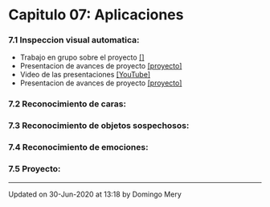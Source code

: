
# Capitulo 07: Aplicaciones
### 7.1 Inspeccion visual automatica:
* Trabajo en grupo sobre el proyecto [[]](https://github.com/domingomery/patrones/blob/master/clases/Cap07_Aplicaciones//)
* Presentacion de avances de proyecto [[proyecto]](https://github.com/domingomery/patrones/tree/master/proyecto)
* Video de las presentaciones [[YouTube]](https://youtu.be/Bj5iKsoGX3k)
* Presentacion de avances de proyecto [[proyecto]](https://github.com/domingomery/patrones/tree/master/proyecto)
### 7.2 Reconocimiento de caras:
### 7.3 Reconocimiento de objetos sospechosos:
### 7.4 Reconocimiento de emociones:
### 7.5 Proyecto:
---


Updated on 30-Jun-2020 at 13:18 by Domingo Mery
